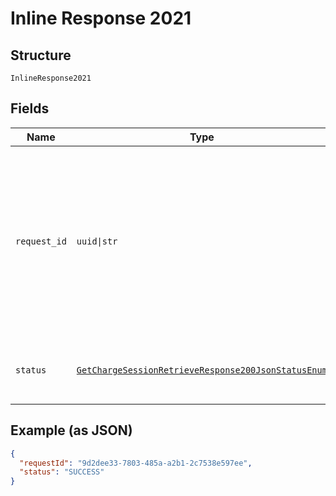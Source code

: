 
# Inline Response 2021

## Structure

`InlineResponse2021`

## Fields

| Name | Type | Tags | Description |
|  --- | --- | --- | --- |
| `request_id` | `uuid\|str` | Required | Mandatory UUID (according to RFC 4122 standards) for requests and responses. This will be played back in the response from the request. |
| `status` | [`GetChargeSessionRetrieveResponse200JsonStatusEnum`](../../doc/models/get-charge-session-retrieve-response-200-json-status-enum.md) | Required | **Constraints**: *Minimum Length*: `6`, *Maximum Length*: `7` |

## Example (as JSON)

```json
{
  "requestId": "9d2dee33-7803-485a-a2b1-2c7538e597ee",
  "status": "SUCCESS"
}
```

